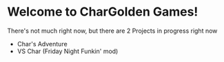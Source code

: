 # Welcome to CharGolden Games!

There's not much right now, but there are 2 Projects in progress right now

- Char's Adventure
- VS Char (Friday Night Funkin' mod)
